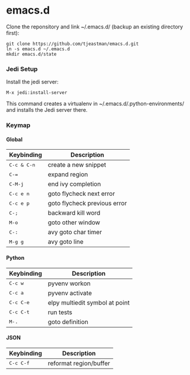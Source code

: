 emacs.d
=======
Clone the reponsitory and link ~/.emacs.d/ (backup an existing directory first):
```
git clone https://github.com/tjeastman/emacs.d.git
ln -s emacs.d ~/.emacs.d
mkdir emacs.d/state
```

### Jedi Setup

Install the jedi server:
```shell
M-x jedi:install-server
```
This command creates a virtualenv in ~/.emacs.d/.python-environments/ and installs the Jedi server there.


### Keymap

#### Global

Keybinding             | Description
-----------------------|------------------------------------------------------------
<kbd>C-c & C-n</kbd>   | create a new snippet
<kbd>C-=</kbd>         | expand region
<kbd>C-M-j</kbd>       | end ivy completion
<kbd>C-c e n</kbd>     | goto flycheck next error
<kbd>C-c e p</kbd>     | goto flycheck previous error
<kbd>C-;</kbd>         | backward kill word
<kbd>M-o</kbd>         | goto other window
<kbd>C-:</kbd>         | avy goto char timer
<kbd>M-g g</kbd>       | avy goto line

#### Python

Keybinding             | Description
-----------------------|------------------------------------------------------------
<kbd>C-c w</kbd>       | pyvenv workon
<kbd>C-c a</kbd>       | pyvenv activate
<kbd>C-c C-e</kbd>     | elpy multiedit symbol at point
<kbd>C-c C-t</kbd>     | run tests
<kbd>M-.</kbd>         | goto definition

#### JSON
Keybinding             | Description
-----------------------|------------------------------------------------------------
<kbd>C-c C-f</kbd>     | reformat region/buffer
